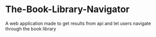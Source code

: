 # The-Book-Library-Navigator
A web application made to get results from api and let users navigate through the book library
